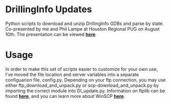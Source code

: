 # DrillingInfo Updates
Python scripts to download and unzip DrillingInfo GDBs and parse by state.  
Co-presented by me and Phil Lampe at Houston Regional PUG on August 10th. The presentation can be viewed 
**[here](https://puginc651-my.sharepoint.com/personal/houston_pugonline_org/_layouts/15/guestaccess.aspx?docid=1b8e1ecc75b9c48c5bb2c740951456089&authkey=AcbqgsbbkPEdrwHIVXfmgTA)**

Usage
=====

In order to make this set of scripts easier to customize for your own use, 
I've moved the file location and server variables into a separate configuarion file, config.py.
Depending on your ftp connection, you may use either ftp_download_and_unpack.py or scp-download_and_unpack.py by importing the correct module into DI_update.py.
Information on ftplib can be found **[here](https://docs.python.org/2/library/ftplib.html)**, and you can learn more
 about WinSCP **[here](https://winscp.net/eng/docs/introduction)**. 